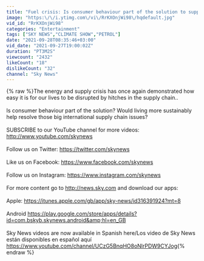 ```yaml
---
title: "Fuel crisis: Is consumer behaviour part of the solution to supply chain issues?"
image: "https:\/\/i.ytimg.com\/vi\/RrKXOnjWi98\/hqdefault.jpg"
vid_id: "RrKXOnjWi98"
categories: "Entertainment"
tags: ["SKY NEWS","CLIMATE SHOW","PETROL"]
date: "2021-09-28T08:35:46+03:00"
vid_date: "2021-09-27T19:00:02Z"
duration: "PT3M2S"
viewcount: "2432"
likeCount: "18"
dislikeCount: "32"
channel: "Sky News"
---
```

{% raw %}The energy and supply crisis has once again demonstrated how easy it is for our lives to be disrupted by hitches in the supply chain.. <br /><br />Is consumer behaviour part of the solution? Would living more sustainably help resolve those big international supply chain issues?<br /><br />SUBSCRIBE to our YouTube channel for more videos: <a rel="nofollow" target="blank" href="http://www.youtube.com/skynews">http://www.youtube.com/skynews</a><br /> <br />Follow us on Twitter: <a rel="nofollow" target="blank" href="https://twitter.com/skynews">https://twitter.com/skynews</a> <br /> <br />Like us on Facebook: <a rel="nofollow" target="blank" href="https://www.facebook.com/skynews">https://www.facebook.com/skynews</a><br /> <br />Follow us on Instagram: <a rel="nofollow" target="blank" href="https://www.instagram.com/skynews">https://www.instagram.com/skynews</a><br /> <br />For more content go to <a rel="nofollow" target="blank" href="http://news.sky.com">http://news.sky.com</a> and download our apps: <br /> <br />Apple: <a rel="nofollow" target="blank" href="https://itunes.apple.com/gb/app/sky-news/id316391924?mt=8">https://itunes.apple.com/gb/app/sky-news/id316391924?mt=8</a><br /> <br />Android <a rel="nofollow" target="blank" href="https://play.google.com/store/apps/details?id=com.bskyb.skynews.android&amp;hl=en_GB">https://play.google.com/store/apps/details?id=com.bskyb.skynews.android&amp;hl=en_GB</a><br /><br />Sky News videos are now available in Spanish here/Los video de Sky News están disponibles en español aquí <a rel="nofollow" target="blank" href="https://www.youtube.com/channel/UCzG5BnqHO8oNlrPDW9CYJog">https://www.youtube.com/channel/UCzG5BnqHO8oNlrPDW9CYJog</a>{% endraw %}
